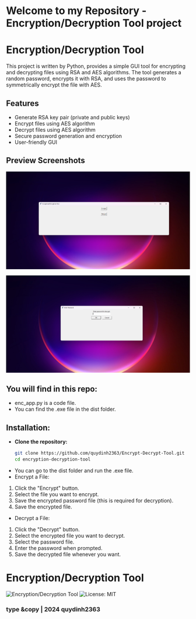 # Welcome to my Repository - Encryption/Decryption Tool project

# Encryption/Decryption Tool

This project is written by Python, provides a simple GUI tool for encrypting and decrypting files using RSA and AES algorithms. The tool generates a random password, encrypts it with RSA, and uses the password to symmetrically encrypt the file with AES.

## Features

- Generate RSA key pair (private and public keys)
- Encrypt files using AES algorithm
- Decrypt files using AES algorithm
- Secure password generation and encryption
- User-friendly GUI

## Preview Screenshots

![image1](https://github.com/quydinh2363/Encrypt-Decrypt-Tool/blob/main/images/image.png)

![image2](https://github.com/quydinh2363/Encrypt-Decrypt-Tool/blob/main/images/image%202.png)

## You will find in this repo:

* enc_app.py is a code file.
* You can find the .exe file in the dist folder.

## Installation:

- **Clone the repository:**
   ```bash
   git clone https://github.com/quydinh2363/Encrypt-Decrypt-Tool.git
   cd encryption-decryption-tool
   
- You can go to the dist folder and run the .exe file.
- Encrypt a File:

 1. Click the "Encrypt" button.
 2. Select the file you want to encrypt.
 3. Save the encrypted password file (this is required for decryption).
 4. Save the encrypted file.

- Decrypt a File:

 1. Click the "Decrypt" button.
 2. Select the encrypted file you want to decrypt.
 3. Select the password file.
 4. Enter the password when prompted.
 5. Save the decrypted file whenever you want.

# Encryption/Decryption Tool

![Encryption/Decryption Tool](https://img.shields.io/badge/version-1.0-blue.svg)
![License: MIT](https://img.shields.io/badge/License-MIT-yellow.svg)

### type &copy | 2024 quydinh2363





